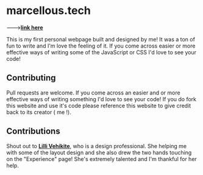 # marcellous.tech

--->[**link here**](marcellous.tech)

This is my first personal webpage built and designed by me! It was a ton of fun to write and I'm love the feeling of it. If you come across easier or more effective ways of writing some of the JavaScript or CSS I'd love to see your code!


## Contributing

Pull requests are welcome.  If you come across an easier and or more effective ways of writing something I'd love to see your code! If you do fork this website and use it's code please reference this website to give credit back to its creator ( me !). 

## Contributions 
Shout out to [**Lilli Vehikite**](https://www.instagram.com/lilli_vehikite_design/), who is a design professional. She helping me with some of the layout design and she also drew the two hands touching on the "Experience" page! She's extremely talented and I'm thankful for her help.  
